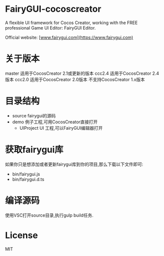 # FairyGUI-cocoscreator

A flexible UI framework for Cocos Creator, working with the FREE professional Game UI Editor: FairyGUI Editor.

Official website: [www.fairygui.com](https://www.fairygui.com)

# 关于版本
master 适用于CocosCreator 2.1或更新的版本
ccc2.4 适用于CocosCreator 2.4版本
ccc2.0 适用于CocosCreator 2.0版本
不支持CocosCreator 1.x版本

# 目录结构
* source fairygui的源码
* demo 例子工程,可用CocosCreator直接打开
  * UIProject UI 工程,可以FairyGUI编辑器打开

# 获取fairygui库
如果你只是想添加或者更新fairygui库到你的项目,那么下载以下文件即可:
* bin/fairygui.js
* bin/fairygui.d.ts

# 编译源码
使用VSC打开source目录,执行gulp build任务.

# License
MIT

